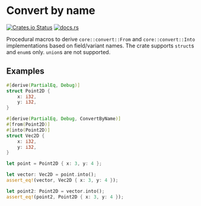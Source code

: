 # Convert by name

[![Crates.io Status](https://img.shields.io/crates/v/convert_by_name.svg)](https://crates.io/crates/convert_by_name)
[![docs.rs](https://img.shields.io/docsrs/convert_by_name)](https://docs.rs/convert_by_name)

Procedural macros to derive `core::convert::From` and `core::convert::Into` implementations based on field/variant names.
The crate supports `struct`s and `enum`s only. `union`s are not supported.

## Examples

```rust
#[derive(PartialEq, Debug)]
struct Point2D {
    x: i32,
    y: i32,
}

#[derive(PartialEq, Debug, ConvertByName)]
#[from(Point2D)]
#[into(Point2D)]
struct Vec2D {
    x: i32,
    y: i32,
}

let point = Point2D { x: 3, y: 4 };

let vector: Vec2D = point.into();
assert_eq!(vector, Vec2D { x: 3, y: 4 });

let point2: Point2D = vector.into();
assert_eq!(point2, Point2D { x: 3, y: 4 });
```
